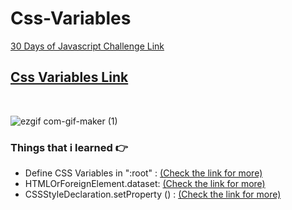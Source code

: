 # Css-Variables
 [30 Days of Javascript Challenge Link](https://www.youtube.com/watch?v=VuN8qwZoego&list=PLu8EoSxDXHP6CGK4YVJhL_VWetA865GOH)
 <br>
 ## [Css Variables Link](https://cssvariables-30daysofjs.netlify.app/)
 <br>
 
 ![ezgif com-gif-maker (1)](https://user-images.githubusercontent.com/50294199/103950725-73617d80-514e-11eb-8742-23e23c4ac504.gif)

 ### Things that i learned  👉
  
 - Define CSS Variables in ":root" : [(Check the link for more)](https://developer.mozilla.org/tr/docs/Web/CSS/:root)
 - HTMLOrForeignElement.dataset:  [(Check the link for more)](https://developer.mozilla.org/en-US/docs/Web/API/HTMLOrForeignElement/dataset)
 - CSSStyleDeclaration.setProperty () : [(Check the link for more)](https://developer.mozilla.org/en-US/docs/Web/API/CSSStyleDeclaration/setProperty)
